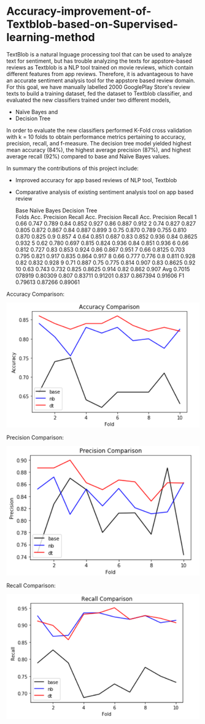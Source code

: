 # Accuracy-improvement-of-Textblob-based-on-Supervised-learning-method
TextBlob is a natural lnguage processing tool that can be used to analyze text for sentiment, but has trouble analyzing the texts for appstore-based reviews as Textblob is a NLP tool trained on movie reviews, which contain different features from app reviews. Therefore, it is advantageous to have an accurate sentiment analysis tool for the appstore based review domain. For this goal, we have manually labelled 2000 GooglePlay Store's review texts to build a training dataset, fed the dataset to Textblob classifier, and evaluated the new classifiers trained under two different models, 

- Naïve Bayes and 
- Decision Tree

In order to evaluate the new classifiers performed K-Fold cross validation with k = 10 folds to obtain performance metrics pertaining to accuracy, precision, recall, and f-measure. The decision tree model yielded highest mean accuracy (84%), the highest average precision (87%), and highest average recall (92%) compared to base and Naïve Bayes values.


In summary the contributions of this project include:

- Improved accuracy for app based reviews of NLP tool, Textblob
- Comparative analysis of existing sentiment analysis tool on app based review

 
    Base			                  Naïve Bayes			            Decision Tree	
Folds	  Acc.	Precision	Recall	    Acc.	Precision	Recall	    Acc.	Precision	Recall
1	      0.66	0.747	0.789	          0.84	0.852	0.927	          0.86	0.887	0.912
2	      0.74	0.827	0.827	          0.805	0.872	0.867	          0.84	0.887	0.899
3	      0.75	0.870	0.789	          0.755	0.810	0.870	          0.825	0.9	0.857
4	      0.64	0.851	0.687	          0.83	0.852	0.936	          0.84	0.8625	0.932
5	      0.62	0.780	0.697	          0.815	0.824	0.936	          0.84	0.851	0.936
6	      0.66	0.812	0.727	          0.83	0.853	0.924	          0.86	0.867	0.951
7	      0.66	0.8125	0.703	        0.795	0.821	0.917	          0.835	0.864	0.917
8	      0.66	0.777	0.776	          0.8	0.811	0.928	            0.82	0.832	0.928
9	      0.71	0.887	0.75	          0.775	0.814	0.907	          0.83	0.8625	0.92
10	    0.63	0.743	0.732	          0.825	0.8625	0.914	        0.82	0.862	0.907
Avg	    0.7015  078919	0.80309	    0.807	0.83711	0.91201	      0.837	0.867394	0.91606
F1		      0.79613			                0.87266			                0.89061	


Accuracy Comparison:

![Accuracy](https://github.com/nahida-uap/Accuracy-improvement-of-Textblob-based-on-Supervised-learning-method/blob/master/AccuracyComparison.png)


Precision Comparison:

![Precision](https://github.com/nahida-uap/Accuracy-improvement-of-Textblob-based-on-Supervised-learning-method/blob/master/PrecisionComparison.png)


Recall Comparison:

![Recall](https://github.com/nahida-uap/Accuracy-improvement-of-Textblob-based-on-Supervised-learning-method/blob/master/RecallComparison.png)
